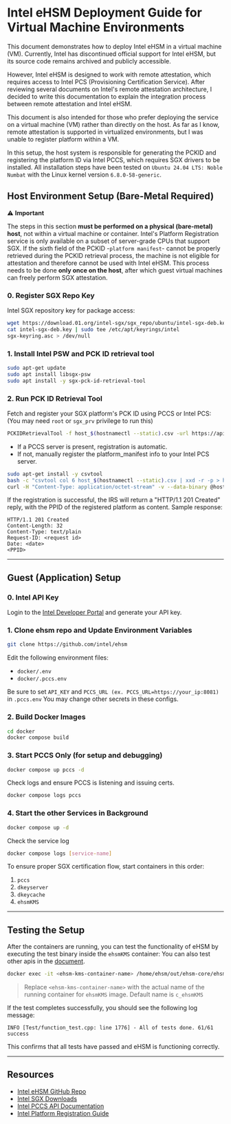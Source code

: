 # Intel eHSM Deployment Guide for Virtual Machine Environments
This document demonstrates how to deploy Intel eHSM in a virtual machine (VM).
Currently, Intel has discontinued official support for Intel eHSM, but its source code remains archived and publicly accessible.

However, Intel eHSM is designed to work with remote attestation, which requires access to Intel PCS (Provisioning Certification Service).
After reviewing several documents on Intel's remote attestation architecture, I decided to write this documentation to explain the integration process between remote attestation and Intel eHSM.

This document is also intended for those who prefer deploying the service on a virtual machine (VM) rather than directly on the host.
As far as I know, remote attestation is supported in virtualized environments, but I was unable to register platform within a VM.

In this setup, the host system is responsible for generating the PCKID and registering the platform ID via Intel PCCS, which requires SGX drivers to be installed.
All installation steps have been tested on `Ubuntu 24.04 LTS: Noble Numbat` with the Linux kernel version `6.8.0-58-generic`.

## Host Environment Setup (Bare-Metal Required)

⚠️ **Important** 

The steps in this section **must be performed on a physical (bare-metal) host**, not within a virtual machine or container.
 Intel's Platform Registration service is only available on a subset of server-grade CPUs that support SGX.
If the sixth field of the PCKID -`platform manifest`- cannot be properly retrieved during the PCKID retrieval process, the machine is not eligible for attestation and therefore cannot be used with Intel eHSM. This process needs to be done **only once on the host**, after which guest virtual machines can freely perform SGX attestation.

### 0. Register SGX Repo Key
Intel SGX repository key for package access:

```bash
wget https://download.01.org/intel-sgx/sgx_repo/ubuntu/intel-sgx-deb.key 
cat intel-sgx-deb.key | sudo tee /etc/apt/keyrings/intel
sgx-keyring.asc > /dev/null
```

### 1. Install Intel PSW and PCK ID retrieval tool

```bash
sudo apt-get update
sudo apt install libsgx-psw
sudo apt install -y sgx-pck-id-retrieval-tool
```

### 2. Run PCK ID Retrieval Tool
 Fetch and register your SGX platform's PCK ID using PCCS or Intel PCS:
(You may need `root` or `sgx_prv` privilege to run this)
```bash
PCKIDRetrievalTool -f host_$(hostnamectl --static).csv -url https://api.trustedservices.intel.com/sgx/registration/v1/platform -use_secure_cert false
```
- If a PCCS server is present, registration is automatic.
- If not, manually register the platform_manifest info to your Intel PCS server.

```bash
sudo apt-get install -y csvtool
bash -c "csvtool col 6 host_$(hostnamectl --static).csv | xxd -r -p > host_$(hostnamectl --static)_pm.bin"
curl -H "Content-Type: application/octet-stream" -v --data-binary @host_$(hostnamectl --static)_pm.bin -X POST "https://api.trustedservices.intel.com/sgx/registration/v1/platform"
```

If the registration is successful, the IRS will return a "HTTP/1.1 201 Created" reply, with the PPID of the registered platform as content. 
Sample response:

```
HTTP/1.1 201 Created
Content-Length: 32
Content-Type: text/plain
Request-ID: <request id>
Date: <date>
<PPID>
```

---

## Guest (Application) Setup

### 0. Intel API Key
Login to the [Intel Developer Portal](https://api.portal.trustedservices.intel.com/) and generate your API key.

### 1. Clone ehsm repo and Update Environment Variables

```bash
git clone https://github.com/intel/ehsm
```

Edit the following environment files:

- `docker/.env`
- `docker/.pccs.env`

Be sure to set `API_KEY` and `PCCS_URL (ex. PCCS_URL=https://your_ip:8081)` in `.pccs.env` You may change other secrets in these configs.


### 2. Build Docker Images

```bash
cd docker
docker compose build
```

### 3. Start PCCS Only (for setup and debugging)

```bash
docker compose up pccs -d
 ```

Check logs and ensure PCCS is listening and issuing certs.

```bash
docker compose logs pccs
```

### 4. Start the other Services in Background

```bash
docker compose up -d
```

Check the service log
```bash
docker compose logs [service-name]
```

To ensure proper SGX certification flow, start containers in this order:

1. `pccs`
2. `dkeyserver`
3. `dkeycache`
4. `ehsmKMS`

---

## Testing the Setup

After the containers are running, you can test the functionality of eHSM by executing the test binary inside the `ehsmKMS` container:
You can also test other apis in the [document](https://github.com/intel/ehsm/blob/main/docs/API_Reference.md).

```bash
docker exec -it <ehsm-kms-container-name> /home/ehsm/out/ehsm-core/ehsm_core_test
```

> Replace `<ehsm-kms-container-name>` with the actual name of the running container for `ehsmKMS` image. Default name is `c_ehsmKMS`

If the test completes successfully, you should see the following log message:
```text
INFO [Test/function_test.cpp: line 1776] - All of tests done. 61/61 success
```
This confirms that all tests have passed and eHSM is functioning correctly.


---

## Resources
- [Intel eHSM GitHub Repo](https://github.com/intel/ehsm/)
- [Intel SGX Downloads](https://download.01.org/intel-sgx/)
- [Intel PCCS API Documentation](https://api.portal.trustedservices.intel.com/)
- [Intel Platform Registration Guide](https://cc-enabling.trustedservices.intel.com/intel-tdx-enabling-guide/02/infrastructure_setup/#platform-registration)
